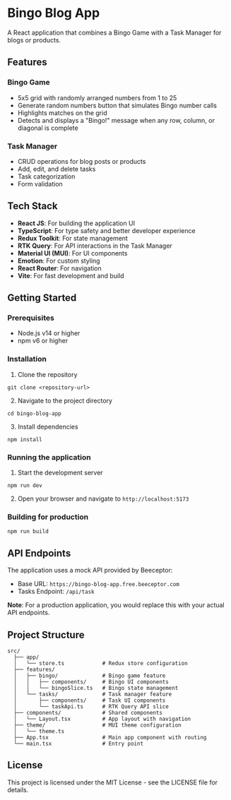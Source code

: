 # Bingo Blog App

A React application that combines a Bingo Game with a Task Manager for blogs or products. 

## Features

### Bingo Game
- 5x5 grid with randomly arranged numbers from 1 to 25
- Generate random numbers button that simulates Bingo number calls
- Highlights matches on the grid
- Detects and displays a "Bingo!" message when any row, column, or diagonal is complete

### Task Manager
- CRUD operations for blog posts or products
- Add, edit, and delete tasks
- Task categorization
- Form validation

## Tech Stack

- **React JS**: For building the application UI
- **TypeScript**: For type safety and better developer experience
- **Redux Toolkit**: For state management
- **RTK Query**: For API interactions in the Task Manager
- **Material UI (MUI)**: For UI components
- **Emotion**: For custom styling
- **React Router**: For navigation
- **Vite**: For fast development and build

## Getting Started

### Prerequisites

- Node.js v14 or higher
- npm v6 or higher

### Installation

1. Clone the repository
```
git clone <repository-url>
```

2. Navigate to the project directory
```
cd bingo-blog-app
```

3. Install dependencies
```
npm install
```

### Running the application

1. Start the development server
```
npm run dev
```

2. Open your browser and navigate to `http://localhost:5173`

### Building for production

```
npm run build
```

## API Endpoints

The application uses a mock API provided by Beeceptor:

- Base URL: `https://bingo-blog-app.free.beeceptor.com`
- Tasks Endpoint: `/api/task`

**Note**: For a production application, you would replace this with your actual API endpoints.

## Project Structure

```
src/
  ├── app/
  │   └── store.ts            # Redux store configuration
  ├── features/
  │   ├── bingo/              # Bingo game feature
  │   │   ├── components/     # Bingo UI components
  │   │   └── bingoSlice.ts   # Bingo state management
  │   └── tasks/              # Task manager feature
  │       ├── components/     # Task UI components
  │       └── taskApi.ts      # RTK Query API slice
  ├── components/             # Shared components
  │   └── Layout.tsx          # App layout with navigation
  ├── theme/                  # MUI theme configuration
  │   └── theme.ts
  ├── App.tsx                 # Main app component with routing
  └── main.tsx                # Entry point
```

## License

This project is licensed under the MIT License - see the LICENSE file for details.
